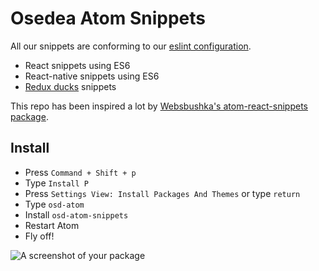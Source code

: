 # Osedea Atom Snippets

All our snippets are conforming to our [eslint configuration](https://www.npmjs.com/package/eslint-config-osedea).

* React snippets using ES6
* React-native snippets using ES6
* [Redux ducks](https://github.com/erikras/ducks-modular-redux) snippets

This repo has been inspired a lot by [Websbushka's atom-react-snippets package](https://github.com/webbushka/atom-react-snippets).

## Install

* Press `Command + Shift + p`
* Type `Install P`
* Press `Settings View: Install Packages And Themes` or type `return`
* Type `osd-atom`
* Install `osd-atom-snippets`
* Restart Atom
* Fly off!

![A screenshot of your package](https://f.cloud.github.com/assets/69169/2290250/c35d867a-a017-11e3-86be-cd7c5bf3ff9b.gif)
